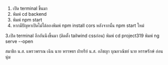 1. เปิด terminal ขึ้นมา
2. พิมพ์ cd backend
3. พิมพ์ npm start
4. หากมีปัญหาเปิดไม่ได้ลองพิมพ์ npm install cors หลังจากนั้น npm start ใหม่
   
3.เปิด terminal อีกอันนึงขี้นมา (ติดตั้ง tailwind cssก่อน)
พิมพ์ cd project319
พิมพ์ ng serve --open

สมาชิก
น.ส. แพรวพรรณ เฉิน
นาย หรรษธร ฝ่ายรีย์
น.ส. อภิชญา บุณยวณิชย์
นาย หรรษรักษ์ อ่อนนุ่ม
